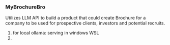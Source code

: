 ### MyBrochureBro
Utilizes LLM API to build a product that could create Brochure for a company to be used for prospective clients, investors and potential recruits.

1. for local ollama: serving in windows WSL
2. 